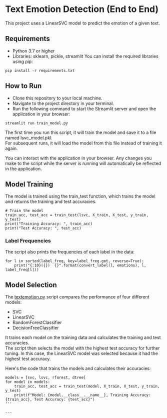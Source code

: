 # Text Emotion Detection (End to End)
This project uses a LinearSVC model to predict the emotion of a given text.  

## Requirements
- Python 3.7 or higher
- Libraries: sklearn, pickle, streamlit
You can install the required libraries using pip:
```
pip install -r requirements.txt
```

## How to Run

- Clone this repository to your local machine.
-  Navigate to the project directory in your terminal.
-  Run the following command to start the Streamlit server and open the application in your browser:

```
streamlit run train_model.py
```

The first time you run this script, it will train the model and save it to a file named lsvc_model.pkl.   
For subsequent runs, it will load the model from this file instead of training it again.  

You can interact with the application in your browser. Any changes you make to the script while the server is running will automatically be reflected in the application.  

## Model Training
The model is trained using the train_test function, which trains the model and returns the training and test accuracies.  


```
# Train the model
train_acc, test_acc = train_test(lsvc, X_train, X_test, y_train, y_test)
print("Training Accuracy: ", train_acc)
print("Test Accuracy: ", test_acc)
```


### Label Frequencies

The script also prints the frequencies of each label in the data:  


```
for l in sorted(label_freq, key=label_freq.get, reverse=True):
    print("{:10}({})  {}".format(convert_label(l, emotions), l, label_freq[l]))
```

## Model Selection

The [textemotion.py](https://github.com/BhavyaChawlaGit/End-to-End-Text-Emotions-Detection/blob/f0a53d49c26640b973944a84297afebac597a68d/textemotion.py) script compares the performance of four different models: 
- SVC
- LinearSVC
- RandomForestClassifier
- DecisionTreeClassifier

It trains each model on the training data and calculates the training and test accuracies.  
The script then selects the model with the highest test accuracy for further tuning. In this case, the LinearSVC model was selected because it had the highest test accuracy.  

Here's the code that trains the models and calculates their accuracies:  

```
models = [svc, lsvc, rforest, dtree]
for model in models:
    train_acc, test_acc = train_test(model, X_train, X_test, y_train, y_test)
    print(f"Model: {model.__class__.__name__}, Training Accuracy: {train_acc}, Test Accuracy: {test_acc}")
'''

---





